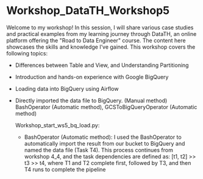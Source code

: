 # Workshop_DataTH_Workshop5
Welcome to my workshop! In this session, I will share various case studies and practical examples from my learning journey through DataTH, an online platform offering the "Road to Data Engineer" course. The content here showcases the skills and knowledge I’ve gained. This workshop covers the following topics:
   
   - Differences between Table and View, and Understanding Partitioning
   - Introduction and hands-on experience with Google BigQuery
   - Loading data into BigQuery using Airflow
   - Directly imported the data file to BigQuery. (Manual method)
     BashOperator (Automatic method), GCSToBigQueryOperator (Automatic method)

     Workshop_start_ws5_bq_load.py:
      - BashOperator (Automatic method): I used the BashOperator to automatically import the result from our bucket to BigQuery and named the data file (Task T4). 
        This process continues from workshop 4_4, and the task dependencies are defined as:
        [t1, t2] >> t3 >> t4, where T1 and T2 complete first, followed by T3, and then T4 runs to complete the pipeline
         
   
